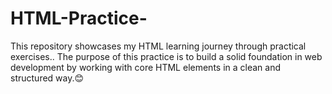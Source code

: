 # HTML-Practice-
This repository showcases my HTML learning journey through practical exercises.. The purpose of this practice is to build a solid foundation in web development by working with core HTML elements in a clean and structured way.😊
